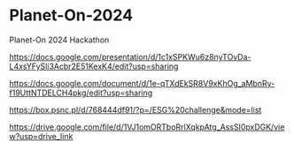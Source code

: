 # Planet-On-2024
Planet-On 2024 Hackathon

https://docs.google.com/presentation/d/1c1xSPKWu6z8nyTOvDa-L4xsYFySli3Acbr2E51KexK4/edit?usp=sharing

https://docs.google.com/document/d/1e-qTXdEkSR8V9xKhOg_aMbnRy-f19UttNTDELCH4pkg/edit?usp=sharing

https://box.psnc.pl/d/768444df91/?p=/ESG%20challenge&mode=list

https://drive.google.com/file/d/1VJ1omORTboRrlXqkpAtg_AssSI0pxDGK/view?usp=drive_link
